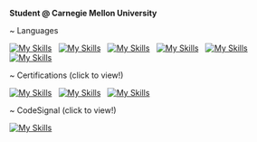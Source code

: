**Student @ Carnegie Mellon University**

~ Languages 


[![My Skills](https://skillicons.dev/icons?i=py)]() &nbsp;
[![My Skills](https://skillicons.dev/icons?i=c)]() &nbsp;
[![My Skills](https://skillicons.dev/icons?i=js)]() &nbsp;
[![My Skills](https://skillicons.dev/icons?i=html)]() &nbsp;
[![My Skills](https://skillicons.dev/icons?i=css)]() &nbsp;
[![My Skills](https://skillicons.dev/icons?i=flutter)]()



~ Certifications (click to view!) 


[![My Skills](https://skillicons.dev/icons?i=js)](https://www.coursera.org/account/accomplishments/certificate/BGBEMECYLTTT) &nbsp;
[![My Skills](https://skillicons.dev/icons?i=html)](https://www.coursera.org/account/accomplishments/certificate/QNX2RNREAYCM) &nbsp;
[![My Skills](https://skillicons.dev/icons?i=css)](https://www.coursera.org/account/accomplishments/certificate/HSZ5AHTGYD7A) 




~ CodeSignal (click to view!)


[![My Skills](https://skillicons.dev/icons?i=py)](https://app.codesignal.com/coding-report/TBuoNcxiWyMTXcdng-SGhxxjJLwZQXdvBP8Weio3Nj?accessToken=TBuoNcxiWyMTXcdng-KMcHPzToGqLLMQBnevhNrLup)
